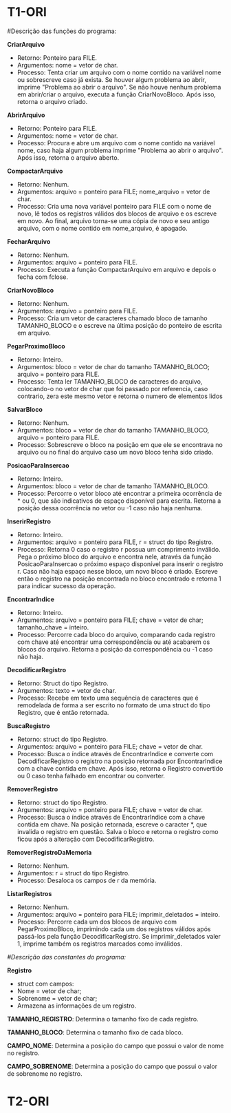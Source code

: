 
# T1-ORI

#Descrição das funções do programa:


**CriarArquivo**
- Retorno: Ponteiro para FILE.
- Argumentos: nome = vetor de char.
- Processo: Tenta criar um arquivo com o nome contido na variável nome ou sobrescreve caso já exista. Se houver algum problema ao abrir, imprime "Problema ao abrir o arquivo". Se não houve nenhum problema em abrir/criar o arquivo, executa a função CriarNovoBloco. Após isso, retorna o arquivo criado.

**AbrirArquivo**
- Retorno: Ponteiro para FILE.
- Argumentos: nome = vetor de char.
- Processo: Procura e abre um arquivo com o nome contido na variável nome, caso haja algum problema imprime "Problema ao abrir o arquivo". Após isso, retorna o arquivo aberto.

**CompactarArquivo**
- Retorno: Nenhum.
- Argumentos: arquivo = ponteiro para FILE; nome_arquivo = vetor de char.
- Processo: Cria uma nova variável ponteiro para FILE com o nome de novo, lê todos os registros válidos dos blocos de arquivo e os escreve em novo. Ao final, arquivo torna-se uma cópia de novo e seu antigo arquivo, com o nome contido em nome_arquivo, é apagado.

**FecharArquivo**
- Retorno: Nenhum.
- Argumentos: arquivo = ponteiro para FILE.
- Processo: Executa a função CompactarArquivo em arquivo e depois o fecha com fclose.

**CriarNovoBloco**
- Retorno: Nenhum.
- Argumentos: arquivo = ponteiro para FILE.
- Processo: Cria um vetor de caracteres chamado bloco de tamanho TAMANHO_BLOCO e o escreve na última posição do ponteiro de escrita em arquivo.

**PegarProximoBloco**
- Retorno: Inteiro.
- Argumentos: bloco = vetor de char do tamanho TAMANHO_BLOCO; arquivo =  ponteiro para FILE.
- Processo: Tenta ler TAMANHO_BLOCO de caracteres do arquivo, colocando-o no vetor de char que foi passado por referencia, caso contrario, zera este mesmo vetor e retorna o numero de elementos lidos

**SalvarBloco**
- Retorno: Nenhum.
- Argumentos: bloco = vetor de char do tamanho TAMANHO_BLOCO, arquivo = ponteiro para FILE.
- Processo: Sobrescreve o bloco na posição em que ele se encontrava no arquivo ou no final do arquivo caso um novo bloco tenha sido criado.

**PosicaoParaInsercao**
- Retorno: Inteiro.
- Argumentos: bloco = vetor de char de tamanho TAMANHO_BLOCO.
- Processo: Percorre o vetor bloco até encontrar a primeira ocorrência de * ou 0, que são indicativos de espaço disponível para escrita. Retorna a posição dessa ocorrência no vetor ou -1 caso não haja nenhuma.

**InserirRegistro**
- Retorno: Inteiro.
- Argumentos: arquivo = ponteiro para FILE, r = struct do tipo Registro.
- Processo: Retorna 0 caso o registro r possua um comprimento inválido. Pega o próximo bloco do arquivo e encontra nele, através da função PosicaoParaInsercao o próximo espaço disponível para inserir o registro r. Caso não haja espaço nesse bloco, um novo bloco é criado. Escreve então o registro na posição encontrada no bloco encontrado e retorna 1 para indicar sucesso da operação.

**EncontrarIndice**
- Retorno: Inteiro.
- Argumentos: arquivo = ponteiro para FILE; chave = vetor de char; tamanho_chave = inteiro. 
- Processo: Percorre cada bloco do arquivo, comparando cada registro com chave até encontrar uma correspondência ou até acabarem os blocos do arquivo. Retorna a posição da correspondência ou -1 caso não haja.

**DecodificarRegistro**
- Retorno: Struct do tipo Registro.
- Argumentos: texto = vetor de char.
- Processo: Recebe em texto uma sequência de caracteres que é remodelada de forma a ser escrito no formato de uma struct do tipo Registro, que é então retornada.

**BuscaRegistro**
- Retorno: struct do tipo Registro.
- Argumentos: arquivo = ponteiro para FILE; chave = vetor de char.
- Processo: Busca o índice através de EncontrarIndice e converte com DecodificarRegistro o registro na posição retornada por EncontrarIndice com a chave contida em chave. Após isso, retorna o Registro convertido ou 0 caso tenha falhado em encontrar ou converter.


**RemoverRegistro**
- Retorno: struct do tipo Registro.
- Argumentos: arquivo = ponteiro para FILE; chave = vetor de char.
- Processo: Busca o índice através de EncontrarIndice com a chave contida em chave. Na posição retornada, escreve o caracter *, que invalida o registro em questão. Salva o bloco e retorna o registro como ficou após a alteração com DecodificarRegistro.

**RemoverRegistroDaMemoria**
- Retorno: Nenhum. 
- Argumentos: r = struct do tipo Registro.
- Processo: Desaloca os campos de r da memória.

**ListarRegistros**
- Retorno: Nenhum.
- Argumentos: arquivo = ponteiro para FILE; imprimir_deletados = inteiro.
- Processo: Percorre cada um dos blocos de arquivo com PegarProximoBloco, imprimindo cada um dos registros válidos após passá-los pela função DecodificarRegistro. Se imprimir_deletados valer 1, imprime também os registros marcados como inválidos.


*#Descrição das constantes do programa:*

**Registro**
- struct com campos:
- Nome = vetor de char;
- Sobrenome = vetor de char;
- Armazena as informações de um registro.

**TAMANHO_REGISTRO**:
Determina o tamanho fixo de cada registro.

**TAMANHO_BLOCO**:
Determina o tamanho fixo de cada bloco.

**CAMPO_NOME**:
Determina a posição do campo que possui o valor de nome no registro.

**CAMPO_SOBRENOME**:
Determina a posição do campo que possui o valor de sobrenome no registro.


# T2-ORI
